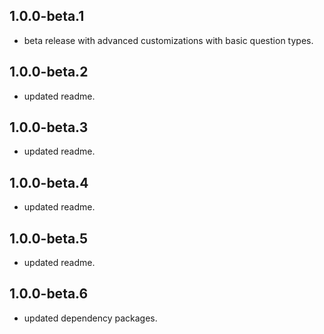 ## 1.0.0-beta.1

* beta release with advanced customizations with basic question types.

## 1.0.0-beta.2

* updated readme.

## 1.0.0-beta.3

* updated readme.

## 1.0.0-beta.4

* updated readme.

## 1.0.0-beta.5

* updated readme.

## 1.0.0-beta.6

* updated dependency packages.